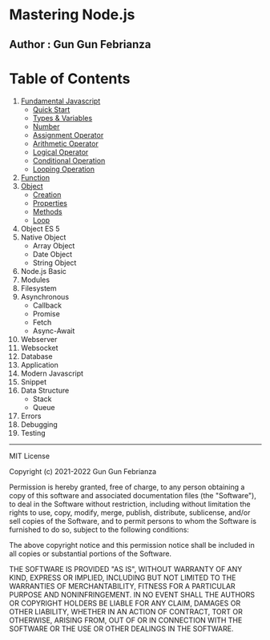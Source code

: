 # Mastering Node.js
## Author : Gun Gun Febrianza

# Table of Contents

1. [Fundamental Javascript](https://github.com/gungunfebrianza/Mastering-Node.js/tree/master/1.%20Fundamental%20Javascript)
   - [Quick Start](https://github.com/gungunfebrianza/Mastering-Node.js/tree/master/1.%20Fundamental%20Javascript/1.%20Start)
   - [Types & Variables](https://github.com/gungunfebrianza/Mastering-Node.js/tree/master/1.%20Fundamental%20Javascript/2.%20Types%20%26%20Variables)
   - [Number](https://github.com/gungunfebrianza/Mastering-Node.js/tree/master/1.%20Fundamental%20Javascript/3.%20Number)
   - [Assignment Operator](https://github.com/gungunfebrianza/Mastering-Node.js/tree/master/1.%20Fundamental%20Javascript/4.%20Assignment%20Operator)
   - [Arithmetic Operator](https://github.com/gungunfebrianza/Mastering-Node.js/tree/master/1.%20Fundamental%20Javascript/5.%20Arithmetic%20Operator)
   - [Logical Operator](https://github.com/gungunfebrianza/Mastering-Node.js/tree/master/1.%20Fundamental%20Javascript/6.%20Logical%20Operator)
   - [Conditional Operation](https://github.com/gungunfebrianza/Mastering-Node.js/tree/master/1.%20Fundamental%20Javascript/7.%20Conditional%20Operation)
   - [Looping Operation](https://github.com/gungunfebrianza/Mastering-Node.js/tree/master/1.%20Fundamental%20Javascript/8.%20Looping%20Operation)
2. [Function](https://github.com/gungunfebrianza/Mastering-Node.js/tree/master/2.%20Function)
3. [Object](https://github.com/gungunfebrianza/Mastering-Node.js/tree/master/3.%20Object)
   - [Creation](https://github.com/gungunfebrianza/Mastering-Node.js/tree/master/3.%20Object/1.%20Creation)
   - [Properties](https://github.com/gungunfebrianza/Mastering-Node.js/tree/master/3.%20Object/2.%20Properties)
   - [Methods](https://github.com/gungunfebrianza/Mastering-Node.js/tree/master/3.%20Object/3.%20Methods)
   - [Loop](https://github.com/gungunfebrianza/Mastering-Node.js/tree/master/3.%20Object/4.%20Loop)
4. Object ES 5
5. Native Object
   - Array Object
   - Date Object
   - String Object
6. Node.js Basic
7. Modules
8. Filesystem
9. Asynchronous
   - Callback
   - Promise
   - Fetch
   - Async-Await
10. Webserver
11. Websocket
12. Database
13. Application
14. Modern Javascript
15. Snippet
16. Data Structure
    - Stack
    - Queue
17. Errors
18. Debugging
19. Testing


---------------------------------------------------------------------------------------------------------------------------------
MIT License

Copyright (c) 2021-2022 Gun Gun Febrianza

Permission is hereby granted, free of charge, to any person obtaining a copy
of this software and associated documentation files (the "Software"), to deal
in the Software without restriction, including without limitation the rights
to use, copy, modify, merge, publish, distribute, sublicense, and/or sell
copies of the Software, and to permit persons to whom the Software is
furnished to do so, subject to the following conditions:

The above copyright notice and this permission notice shall be included in all
copies or substantial portions of the Software.

THE SOFTWARE IS PROVIDED "AS IS", WITHOUT WARRANTY OF ANY KIND, EXPRESS OR
IMPLIED, INCLUDING BUT NOT LIMITED TO THE WARRANTIES OF MERCHANTABILITY,
FITNESS FOR A PARTICULAR PURPOSE AND NONINFRINGEMENT. IN NO EVENT SHALL THE
AUTHORS OR COPYRIGHT HOLDERS BE LIABLE FOR ANY CLAIM, DAMAGES OR OTHER
LIABILITY, WHETHER IN AN ACTION OF CONTRACT, TORT OR OTHERWISE, ARISING FROM,
OUT OF OR IN CONNECTION WITH THE SOFTWARE OR THE USE OR OTHER DEALINGS IN THE
SOFTWARE.
